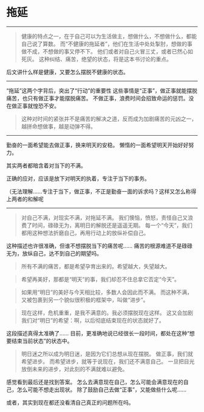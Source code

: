 # 拖延

---

> 健康的特点之一，在于自己可以为生活做主，想做什么，不想做什么，都能自己说了算数。
> 而“不健康的拖延者”，他们在生活中处处掣肘，想做的事做不成，不想做的事又停不下。
> 他们或者对自己火冒三丈，或者已然心如死灰。
> 这种纠结、痛苦，绝望的状态，将是这本书讨论的重点。

后文讲什么样是健康，又要怎么摆脱不健康的状态。

---

“拖延”这两个字背后，突出了“行动”的重要性
这些事情是“正事”，做正事就能摆脱痛苦，也只有做正事才能摆脱痛苦。
不做正事，浪费时间会招致命运的惩罚。没在做正事就惶恐不安。

> 这种对时间的紧张并不是痛苦的解决之道，反而成为加剧痛苦的元凶之一，
> 越拼命想做事，越是动弹不得。

---

勤奋的一面希望能去做正事，换来明天的安稳。
懒惰的一面希望明天开始好好努力。

其实两者都暗含着对当下的不满。

正确的应对，应该是放下对明天的执着，专注于当下的事务。

（无法理解……专注于当下，做正事，不正是勤奋一面的诉求吗？这样又怎么称得上两者的和解呢

---

> 对自己不满，对现实不满，对拖延不满。
> 我们懊恼，愤怒，责怪自己又浪费了时间，碌碌无为，离明日的解脱还是遥遥无期。
> 每一个“今天”，我们都用这种想法折磨自己，再用行动上的放纵补偿自己。

这种描述也许很准确，但谁不想摆脱当下的痛苦呢……
痛苦的根源难道不是碌碌无为，放纵自己，达不到自己的期望吗。

> 所有不满的痛苦，都是希望孕育出来的。希望越大，失望越大。

> 希望再美好，那都是“明天”的事，我们却忍不住总拿它否定“今天”。

> 如果用“明日”的美好与今天相比较，多数人会因此而不满。
> 而这种不满，又被包裹到另一个貌似很积极的框架中，叫做“进步”。

> 现在这样，危机重重，是我不满意的。我必须摆脱现在这样。
> 这又会加剧我们对“明日”的希望：啊，以后彻底结束现在的状态就好了。

这段描述真得太准确了……
目前，更准确地说已经很长一段时间，都处在这种“想要结束当前状态”的状态中。

> 明日迷之所以成为明日迷，是因为它们总想从现在摆脱。
> 做正事，我们就希望进步。
> 而希望进步，就等于说现在，我们还不满意自己。
> 一旦把目光放倒未来的进步，对此刻的不满就难以避免。

感觉看到最后还是找到答案。
怎么去满意现在自己，怎么可能会满意现在的自己，怎么可能不想走出现状。
除了鼓励自己去做“正事”，又能做些什么呢……

或者，其实到现在都还没看清自己真正的问题所在吗。
